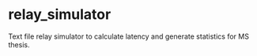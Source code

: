 # relay_simulator

Text file relay simulator to calculate latency and generate statistics for MS thesis.
